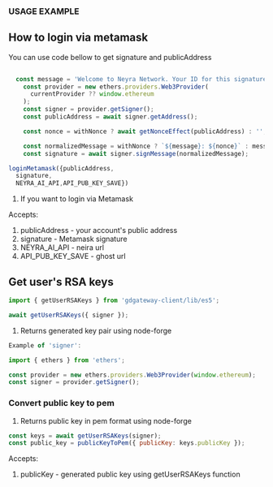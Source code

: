 ### USAGE EXAMPLE

## How to login via metamask

You can use code bellow to get signature and publicAddress

```javascript

  const message = 'Welcome to Neyra Network. Your ID for this signature request is';
    const provider = new ethers.providers.Web3Provider(
      currentProvider ?? window.ethereum
    );
    const signer = provider.getSigner();
    const publicAddress = await signer.getAddress();

    const nonce = withNonce ? await getNonceEffect(publicAddress) : '';

    const normalizedMessage = withNonce ? `${message}: ${nonce}` : message;
    const signature = await signer.signMessage(normalizedMessage);

```


```javascript
loginMetamask({publicAddress,
  signature,
  NEYRA_AI_API,API_PUB_KEY_SAVE}) 
```

1. If you want to login via Metamask

Accepts:

1. publicAddress - your account's public address
2. signature - Metamask signature
3. NEYRA_AI_API - neira url
4. API_PUB_KEY_SAVE - ghost url




## Get user's RSA keys

```javascript
import { getUserRSAKeys } from 'gdgateway-client/lib/es5';

await getUserRSAKeys({ signer });
```

1. Returns generated key pair using node-forge

```javascript
Example of 'signer':

import { ethers } from 'ethers';

const provider = new ethers.providers.Web3Provider(window.ethereum);
const signer = provider.getSigner();
```


### Convert public key to pem

1. Returns public key in pem format using node-forge

```javascript
const keys = await getUserRSAKeys(signer);
const public_key = publicKeyToPem({ publicKey: keys.publicKey });
```

Accepts:

1. publicKey - generated public key using getUserRSAKeys function